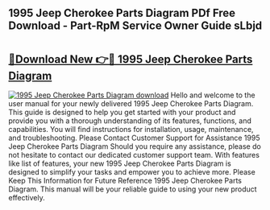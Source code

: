 ## 1995 Jeep Cherokee Parts Diagram PDf Free Download - Part-RpM Service Owner Guide sLbjd

# <h2><a href="http://dfhme73.blite.top/?on=1995+Jeep+Cherokee+Parts+Diagram">🔗Download New 👉🔴 1995 Jeep Cherokee Parts Diagram</a></h2>

[![1995 Jeep Cherokee Parts Diagram download](https://i.imgur.com/lujVjoI.png)](http://dfhme73.blite.top/?on=1995+Jeep+Cherokee+Parts+Diagram)
Hello and welcome to the user manual for your newly delivered 1995 Jeep Cherokee Parts Diagram. This guide is designed to help you get started with your product and provide you with a thorough understanding of its features, functions, and capabilities. You will find instructions for installation, usage, maintenance, and troubleshooting. Please Contact Customer Support for Assistance 1995 Jeep Cherokee Parts Diagram Should you require any assistance, please do not hesitate to contact our dedicated customer support team. With features like list of features, your new 1995 Jeep Cherokee Parts Diagram is designed to simplify your tasks and empower you to achieve more. Please Keep This Information for Future Reference 1995 Jeep Cherokee Parts Diagram. This manual will be your reliable guide to using your new product effectively.
